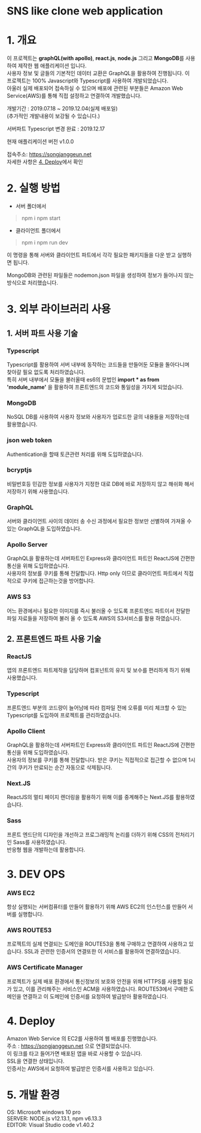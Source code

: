 # SNS like clone web application

# 1. 개요 
이 프로젝트는 **graphQL(with apollo)**, **react.js**, **node.js** 그리고 **MongoDB**를 사용하여 제작한 웹 애플리케이션 입니다.  
사용자 정보 및 글들의 기본적인 데이터 교환은 GraphQL을 활용하여 진행됩니다. 이 프로젝트는 100% Javascript와 Typescript를 사용하여 개발되었습니다.  
아울러 실제 배포되어 접속하실 수 있으며 배포에 관련된 부분들은 Amazon Web Service(AWS)를 통해 직접 설정하고 연결하여 개발했습니다.

개발기간 : 2019.07.18 ~ 2019.12.04(실제 배포일)  
(추가적인 개발내용이 보강될 수 있습니다.)  

서버파트 Typescript 변경 완료 : 2019.12.17  

현재 애플리케이션 버전 v1.0.0  

접속주소: <https://songjanggeun.net>  
자세한 사항은 [4. Deploy](#4-deploy)에서 확인
# 2. 실행 방법
- 서버 폴더에서
>npm i
>npm start

- 클라이언트 폴더에서
>npm i
>npm run dev

이 명령을 통해 서버와 클라이언트 파트에서 각각 필요한 패키지들을 다운 받고 실행하면 됩니다. 

MongoDB와 관련된 파일들은 nodemon.json 파일을 생성하여 정보가 들어나지 않는 방식으로 처리했습니다.

# 3. 외부 라이브러리 사용
## 1. 서버 파트 사용 기술
### Typescript
Typescript를 활용하여 서버 내부에 동작하는 코드들을 만들어둔 모듈을 돌아다니며 찾아갈 필요 없도록 처리하였습니다.  
특히 서버 내부에서 모듈을 불러올때 es6의 문법인 **import * as from 'module_name'** 을 활용하여 프론트엔드의 코드와 통일성을 가지게 되었습니다.

### MongoDB 
NoSQL DB를 사용하여 사용자 정보와 사용자가 업로드한 글의 내용들을 저장하는데 활용했습니다. 

### json web token
Authentication을 할때 토큰관련 처리를 위해 도입하였습니다.

###  bcryptjs
비밀번호등 민감한 정보를 사용자가 지정한 대로 DB에 바로 저장하지 않고 해쉬화 해서 저장하기 위해 사용했습니다.

###  GraphQL
서버와 클라이언트 사이의 데이터 송 수신 과정에서 필요한 정보만 선별하여 가져올 수 있는 GraphQL을 도입하였습니다.

###  Apollo Server
GraphQL을 활용하는데 서버파트인 Express와 클라이언트 파트인 ReactJS에 간편한 통신을 위해 도입하였습니다.  
사용자의 정보를 쿠키를 통해 전달합니다. Http only 이므로 클라이언트 파트에서 직접적으로 쿠키에 접근하는것을 방어합니다.

###  AWS S3
어느 환경에서나 필요한 이미지를 즉시 불러올 수 있도록 프론트엔드 파트이서 전달한 파일 자료들을 저장하여 불러 올 수 있도록 AWS의 S3서비스를 활용 하였습니다.

## 2. 프론트엔드 파트 사용 기술
### ReactJS
앱의 프론트엔드 파트제작을 담당하며 컴포넌트의 유지 및 보수를 편리하게 하기 위해 사용했습니다.

### Typescript
프론트엔드 부분의 코드량이 늘어남에 따라 컴파일 전에 오류를 미리 체크할 수 있는 Typescript를 도입하여 프로젝트를 관리하였습니다.

### Apollo Client
GraphQL을 활용하는데 서버파트인 Express와 클라이언트 파트인 ReactJS에 간편한 통신을 위해 도입하였습니다.  
사용자의 정보를 쿠키를 통해 전달합니다. 받은 쿠키는 직접적으로 접근할 수 없으며 1시간의 쿠키가 만료되는 순간 자동으로 삭제됩니다.

### Next.JS
ReactJS의 멀티 페이지 렌더링을 활용하기 위해 이를 중계해주는 Next.JS를 활용하였습니다.

### Sass
프론트 엔드단의 디자인을 개선하고 프로그래밍적 논리를 더하기 위해 CSS의 전처리기인 Sass를 사용하였습니다.  
반응형 웹을 개발하는데 활용합니다.

#  3. DEV OPS
### AWS EC2
항상 실행되는 서버컴퓨터를 만들어 활용하기 위해 AWS EC2의 인스턴스를 만들어 서버를 실행합니다.

### AWS ROUTE53
프로젝트의 실제 연결되는 도메인을 ROUTE53을 통해 구매하고 연결하여 사용하고 있습니다. SSL과 관련한 인증서의 연결또한 이 서비스를 활용하여 연결하였습니다.

### AWS Certificate Manager
프로젝트가 실제 배포 환경에서 통신정보의 보호와 안전을 위해 HTTPS를 사용할 필요가 있고, 이를 관리해주는 서비스인 ACM을 사용하였습니다.  ROUTE53에서 구매한 도메인을 연결하고 이 도메인에 인증서를 요청하여 발급받아 활용하였습니다.

# 4. Deploy
Amazon Web Service 의 EC2를 사용하여 웹 배포를 진행했습니다.  
주소 : <https://songjanggeun.net> 으로 연결되었습니다.  
이 링크를 타고 들어가면 배포된 앱을 바로 사용할 수 있습니다.  
SSL을 연결한 상태입니다.  
인증서는 AWS에서 요청하여 발급받은 인증서를 사용하고 있습니다.  

# 5. 개발 환경
OS: Microsoft windows 10 pro  
SERVER: NODE.js v12.13.1, npm v6.13.3  
EDITOR: Visual Studio code v1.40.2  
